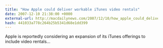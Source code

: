 ```yaml
---
title: "How Apple could deliver workable iTunes video rentals"
date: 2007-12-10 21:38:00 +0000
external-url: http://macdailynews.com/2007/12/10/how_apple_could_deliver_workable_itunes_video_rentals/
hash: 441033a778c264b25b5341d68e1dd399
---
```


Apple is reportedly considering an expansion of its iTunes offerings to include video rentals...
